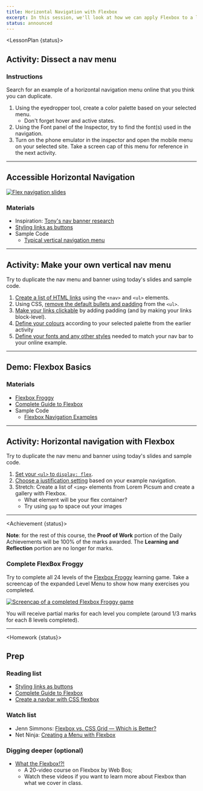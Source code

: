 ```yaml
---
title: Horizontal Navigation with Flexbox
excerpt: In this session, we'll look at how we can apply Flexbox to a list of link to create a horizontal nav.
status: announced
---
```


<script>
	import Homework from "$lib/components/Homework.svelte";
	import LessonPlan from "$lib/components/LessonPlan.svelte";
	import Achievement from "$lib/components/Achievement.svelte";
</script>

<LessonPlan {status}>

<h2>Activity: Dissect a nav menu</h2>

### Instructions
Search for an example of a horizontal navigation menu online that you think you can duplicate.
1. Using the eyedropper tool, create a color palette based on your selected menu.
	- Don't forget hover and active states.
2. Using the Font panel of the Inspector, try to find the font(s) used in the navigation.
3. Turn on the phone emulator in the inspector and open the mobile menu on your selected site. Take a screen cap of this menu for reference in the next activity.

---

<h2>Accessible Horizontal Navigation</h2>

[![Flex navigation slides](/images/slides/flex-nav.png)](https://sait-wbdv.github.io/slides/w23/cpnt-260/flexbox-nav.html)

### Materials
- Inspiration: [Tony's nav banner research](https://acidtone.github.io/code-journal/#jan-29-2023)
- [Styling links as buttons](https://developer.mozilla.org/en-US/docs/Learn/CSS/Styling_text/Styling_links#styling_links_as_buttons)
- Sample Code
    - [Typical vertical navigation menu](https://codepen.io/browsertherapy/pen/XWjwJGL)

---

<h2>Activity: Make your own vertical nav menu</h2>

Try to duplicate the nav menu and banner using today's slides and sample code.

1. [Create a list of HTML links](/slides/cpnt-260/flexbox-nav#/2) using the `<nav>` and `<ul>` elements.
2. Using CSS, [remove the default bullets and padding](/slides/cpnt-260/flexbox-nav#/3) from the `<ul>`.
3. [Make your links clickable](/slides/cpnt-260/flexbox-nav#/4) by adding padding (and by making your links block-level).
4. [Define your colours](http://localhost:5173/slides/cpnt-260/flexbox-nav#/5) according to your selected palette from the earlier activity
5. [Define your fonts and any other styles](http://localhost:5173/slides/cpnt-260/flexbox-nav#/6) needed to match your nav bar to your online example.

---

<h2>Demo: Flexbox Basics</h2>

### Materials
- [Flexbox Froggy](https://flexboxfroggy.com/)
- [Complete Guide to Flexbox](https://css-tricks.com/snippets/css/a-guide-to-flexbox/)
- Sample Code
    - [Flexbox Navigation Examples](https://codepen.io/browsertherapy/pen/YzqdGpR)

---

<h2>Activity: Horizontal navigation with Flexbox</h2>

Try to duplicate the nav menu and banner using today's slides and sample code.
1. [Set your `<ul>` to `display: flex`](/slides/cpnt-260/flexbox-nav#/11).
2. [Choose a justification setting](/slides/cpnt-260/flexbox-nav#/12) based on your example navigation.
3. Stretch: Create a list of `<img>` elements from Lorem Picsum and create a gallery with Flexbox.
	- What element will be your flex container?
	- Try using `gap` to space out your images

---

</LessonPlan>

<Achievement {status}>

**Note**: for the rest of this course, the **Proof of Work** portion of the Daily Achievements will be 100% of the marks awarded. The **Learning and Reflection** portion are no longer for marks.

### Complete FlexBox Froggy
Try to complete all 24 levels of the [Flexbox Froggy](https://flexboxfroggy.com/) learning game. Take a screencap of the expanded Level Menu to show how many exercises you completed. 

[![Screencap of a completed Flexbox Froggy game](/images/assessments/flexbox-froggy.png)](https://flexboxfroggy.com/)

You will receive partial marks for each level you complete (around 1/3 marks for each 8 levels completed).

</Achievement>

---


<Homework {status}>

## Prep
### Reading list
- [Styling links as buttons](https://developer.mozilla.org/en-US/docs/Learn/CSS/Styling_text/Styling_links#styling_links_as_buttons)
- [Complete Guide to Flexbox](https://css-tricks.com/snippets/css/a-guide-to-flexbox/)
- [Create a navbar with CSS flexbox ](https://dev.to/jungjungie/create-a-navbar-with-css-flexbox-2leh)

### Watch list
- Jenn Simmons: [Flexbox vs. CSS Grid — Which is Better?](https://youtu.be/hs3piaN4b5I)
- Net Ninja: [Creating a Menu with Flexbox](https://www.youtube.com/watch?v=2plKBskaKfY)

### Digging deeper (optional)
- [What the Flexbox!?!](https://flexbox.io/)
    - A 20-video course on Flexbox by Web Bos;
    - Watch these videos if you want to learn more about Flexbox than what we cover in class.

</Homework>